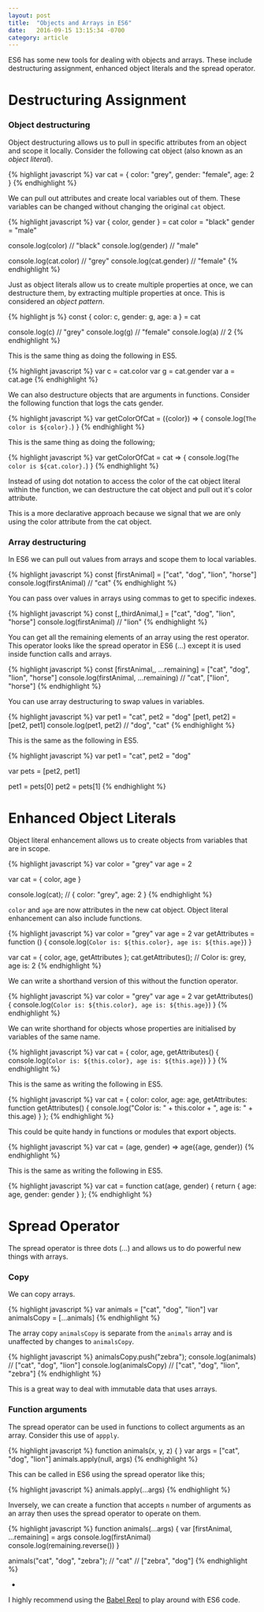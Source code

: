 ```yaml
---
layout: post
title:  "Objects and Arrays in ES6"
date:   2016-09-15 13:15:34 -0700
category: article
---
```


ES6 has some new tools for dealing with objects and arrays. These include destructuring assignment, enhanced object literals and the spread operator. 

<!-- more -->

# Destructuring Assignment

### Object destructuring

Object destructuring allows us to pull in specific attributes from an object and scope it locally. Consider the following cat object (also known as an *object literal*).

{% highlight javascript %}
  var cat = {
    color: "grey",
    gender: "female",
    age: 2
  }
{% endhighlight %}

We can pull out attributes and create local variables out of them. These variables can be changed without changing the original `cat` object.

{% highlight javascript %}
  var { color, gender } = cat
  color = "black"
  gender = "male"

  console.log(color) // "black"
  console.log(gender) // "male"

  console.log(cat.color) // "grey"
  console.log(cat.gender) // "female"
{% endhighlight %}

Just as object literals allow us to create multiple properties at once, we can destructure them, by extracting multiple properties at once. This is considered an *object pattern*.

{% highlight js %}
  const { color: c, gender: g, age: a } = cat

  console.log(c) // "grey"
  console.log(g) // "female"
  console.log(a) // 2
{% endhighlight %}

This is the same thing as doing the following in ES5.

{% highlight javascript %}
  var c = cat.color
  var g = cat.gender
  var a = cat.age
{% endhighlight %}

We can also destructure objects that are arguments in functions. Consider the following function that logs the cats gender.

{% highlight javascript %}
  var getColorOfCat = ({color}) => {
    console.log(`The color is ${color}.`)
  }
{% endhighlight %}

This is the same thing as doing the following;

{% highlight javascript %}
  var getColorOfCat = cat => {
    console.log(`The color is ${cat.color}.`)
  }
{% endhighlight %}

Instead of using dot notation to access the color of the cat object literal within the function, we can destructure the cat object and pull out it's color attribute.

This is a more declarative approach because we signal that we are only using the color attribute from the cat object.

### Array destructuring

In ES6 we can pull out values from arrays and scope them to local variables. 

{% highlight javascript %}
  const [firstAnimal] = ["cat", "dog", "lion", "horse"]
  console.log(firstAnimal) // "cat"
{% endhighlight %}

You can pass over values in arrays using commas to get to specific indexes.

{% highlight javascript %}
  const [,,thirdAnimal,] = ["cat", "dog", "lion", "horse"]
  console.log(firstAnimal) // "lion"
{% endhighlight %}

You can get all the remaining elements of an array using the rest operator. This operator looks like the spread operator in ES6 (...) except it is used inside function calls and arrays.

{% highlight javascript %}
  const [firstAnimal,, ...remaining] = ["cat", "dog", "lion", "horse"]
  console.log(firstAnimal, ...remaining) // "cat", ["lion", "horse"]
{% endhighlight %}

You can use array destructuring to swap values in variables. 

{% highlight javascript %}
  var pet1 = "cat", pet2 = "dog"
  [pet1, pet2] = [pet2, pet1]
  console.log(pet1, pet2) // "dog", "cat"
{% endhighlight %}

This is the same as the following in ES5.

{% highlight javascript %}
  var pet1 = "cat",
      pet2 = "dog"

  var pets = [pet2, pet1]

  pet1 = pets[0]
  pet2 = pets[1]
{% endhighlight %}

# Enhanced Object Literals

Object literal enhancement allows us to create objects from variables that are in scope. 

{% highlight javascript %}
  var color = "grey"
  var age = 2

  var cat = { color, age }

  console.log(cat); // { color: "grey", age: 2 }
{% endhighlight %}

`color` and `age` are now attributes in the new cat object. Object literal enhancement can also include functions.

{% highlight javascript %}
  var color = "grey"
  var age = 2
  var getAttributes = function () {
    console.log(`Color is: ${this.color}, age is: ${this.age}`)
  }

  var cat = { color, age, getAttributes };
  cat.getAttributes(); // Color is: grey, age is: 2
{% endhighlight %}

We can write a shorthand version of this without the function operator.

{% highlight javascript %}
  var color = "grey"
  var age = 2
  var getAttributes() {
    console.log(`Color is: ${this.color}, age is: ${this.age}`)
  }
{% endhighlight %}

We can write shorthand for objects whose properties are initialised by variables of the same name.

{% highlight javascript %}
  var cat = {
    color,
    age,
    getAttributes() {
      console.log(`Color is: ${this.color}, age is: ${this.age}`)
    }
  }
{% endhighlight %}

This is the same as writing the following in ES5.

{% highlight javascript %}
  var cat = {
    color: color,
    age: age,
    getAttributes: function getAttributes() {
      console.log("Color is: " + this.color + ", age is: " + this.age)
    }
  };
{% endhighlight %}

This could be quite handy in functions or modules that export objects.

{% highlight javascript %}
  var cat = (age, gender) => age({age, gender})
{% endhighlight %}

This is the same as writing the following in ES5.

{% highlight javascript %}
  var cat = function cat(age, gender) {
    return { age: age, gender: gender }
  };
{% endhighlight %}

# Spread Operator

The spread operator is three dots (...) and allows us to do powerful new things with arrays. 

### Copy

We can copy arrays.

{% highlight javascript %}
  var animals = ["cat", "dog", "lion"]
  var animalsCopy = [...animals]
{% endhighlight %}

The array copy ```animalsCopy``` is separate from the ```animals``` array and is unaffected by changes to ```animalsCopy```.

{% highlight javascript %}
  animalsCopy.push("zebra");
  console.log(animals) // ["cat", "dog", "lion"]
  console.log(animalsCopy) // ["cat", "dog", "lion", "zebra"]
{% endhighlight %}

This is a great way to deal with immutable data that uses arrays.

### Function arguments

The spread operator can be used in functions to collect arguments as an array. Consider this use of ```appply```.

{% highlight javascript %}
  function animals(x, y, z) { }
  var args = ["cat", "dog", "lion"]
  animals.apply(null, args)
{% endhighlight %}

This can be called in ES6 using the spread operator like this;

{% highlight javascript %}
  animals.apply(...args)
{% endhighlight %}

Inversely, we can create a function that accepts ```n``` number of arguments as an array then uses the spread operator to operate on them.

{% highlight javascript %}
  function animals(...args) {
    var [firstAnimal, ...remaining] = args
    console.log(firstAnimal)
    console.log(remaining.reverse())
  }

  animals("cat", "dog", "zebra"); // "cat" // ["zebra", "dog"]
{% endhighlight %}


-

I highly recommend using the [Babel Repl](https://babeljs.io/repl/) to play around with ES6 code.





